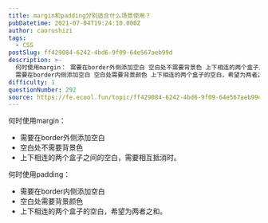 ```yaml
---
title: margin和padding分别适合什么场景使用？
pubDatetime: 2021-07-04T19:24:10.000Z
author: caorushizi
tags:
  - CSS
postSlug: ff429084-6242-4bd6-9f09-64e567aeb99d
description: >-
  何时使用margin： 需要在border外侧添加空白 空白处不需要背景色 上下相连的两个盒子之间的空白，需要相互抵消时。 何时使用padding：
  需要在border内侧添加空白 空白处需要背景颜色 上下相连的两个盒子的空白，希望为两者之和。 
difficulty: 1
questionNumber: 292
source: https://fe.ecool.fun/topic/ff429084-6242-4bd6-9f09-64e567aeb99d
---
```


何时使用margin：

* 需要在border外侧添加空白
* 空白处不需要背景色
* 上下相连的两个盒子之间的空白，需要相互抵消时。

何时使用padding：

* 需要在border内侧添加空白
* 空白处需要背景颜色
* 上下相连的两个盒子的空白，希望为两者之和。

